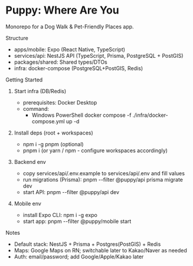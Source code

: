 # Puppy: Where Are You

Monorepo for a Dog Walk & Pet-Friendly Places app.

Structure
- apps/mobile: Expo (React Native, TypeScript)
- services/api: NestJS API (TypeScript, Prisma, PostgreSQL + PostGIS)
- packages/shared: Shared types/DTOs
- infra: docker-compose (PostgreSQL+PostGIS, Redis)

Getting Started
1) Start infra (DB/Redis)
   - prerequisites: Docker Desktop
   - command:
     - Windows PowerShell
       docker compose -f ./infra/docker-compose.yml up -d

2) Install deps (root + workspaces)
   - npm i -g pnpm (optional)
   - pnpm i  (or yarn / npm - configure workspaces accordingly)

3) Backend env
   - copy services/api/.env.example to services/api/.env and fill values
   - run migrations (Prisma): pnpm --filter @puppy/api prisma migrate dev
   - start API: pnpm --filter @puppy/api dev

4) Mobile env
   - install Expo CLI: npm i -g expo
   - start app: pnpm --filter @puppy/mobile start

Notes
- Default stack: NestJS + Prisma + Postgres(PostGIS) + Redis
- Maps: Google Maps on RN; switchable later to Kakao/Naver as needed
- Auth: email/password; add Google/Apple/Kakao later

